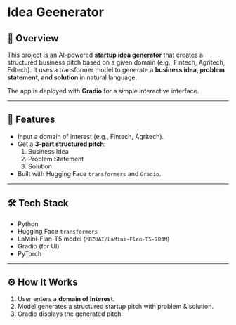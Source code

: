 # Idea Geenerator

## 📌 Overview
This project is an AI-powered **startup idea generator** that creates a structured business pitch based on a given domain (e.g., Fintech, Agritech, Edtech). It uses a transformer model to generate a **business idea, problem statement, and solution** in natural language.

The app is deployed with **Gradio** for a simple interactive interface.

---

## 🚀 Features
- Input a domain of interest (e.g., Fintech, Agritech).
- Get a **3-part structured pitch**:
  1. Business Idea  
  2. Problem Statement  
  3. Solution
- Built with Hugging Face `transformers` and `Gradio`.

---

## 🛠️ Tech Stack
- Python
- Hugging Face `transformers`
- LaMini-Flan-T5 model (`MBZUAI/LaMini-Flan-T5-783M`)
- Gradio (for UI)
- PyTorch

---

## ⚙️ How It Works
1. User enters a **domain of interest**.  
2. Model generates a structured startup pitch with problem & solution.  
3. Gradio displays the generated pitch.


